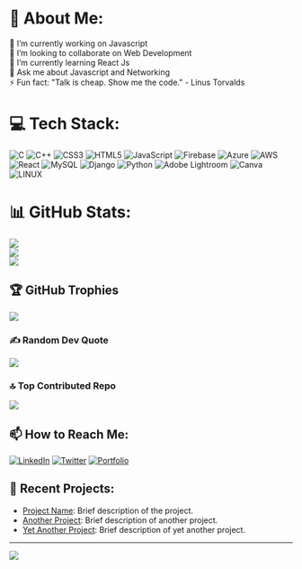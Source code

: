 # 💫 About Me:
🔭 I’m currently working on Javascript<br>👯 I’m looking to collaborate on Web Development<br>🌱 I’m currently learning React Js<br>💬 Ask me about Javascript and Networking<br>⚡ Fun fact: "Talk is cheap. Show me the code." - Linus Torvalds

# 💻 Tech Stack:
![C](https://img.shields.io/badge/c-%2300599C.svg?style=for-the-badge&logo=c&logoColor=white) 
![C++](https://img.shields.io/badge/c++-%2300599C.svg?style=for-the-badge&logo=c%2B%2B&logoColor=white) 
![CSS3](https://img.shields.io/badge/css3-%231572B6.svg?style=for-the-badge&logo=css3&logoColor=white) 
![HTML5](https://img.shields.io/badge/html5-%23E34F26.svg?style=for-the-badge&logo=html5&logoColor=white) 
![JavaScript](https://img.shields.io/badge/javascript-%23323330.svg?style=for-the-badge&logo=javascript&logoColor=%23F7DF1E) 
![Firebase](https://img.shields.io/badge/firebase-%23039BE5.svg?style=for-the-badge&logo=firebase) 
![Azure](https://img.shields.io/badge/azure-%230072C6.svg?style=for-the-badge&logo=azure-devops&logoColor=white) 
![AWS](https://img.shields.io/badge/aws-%23232F3E.svg?style=for-the-badge&logo=amazon-aws&logoColor=%23F90) 
![React](https://img.shields.io/badge/react-%2320232a.svg?style=for-the-badge&logo=react&logoColor=%2361DAFB) 
![MySQL](https://img.shields.io/badge/mysql-%2300f.svg?style=for-the-badge&logo=mysql&logoColor=white) 
![Django](https://img.shields.io/badge/django-%23092E20.svg?style=for-the-badge&logo=django&logoColor=white) 
![Python](https://img.shields.io/badge/python-%233776AB.svg?style=for-the-badge&logo=python&logoColor=white) 
![Adobe Lightroom](https://img.shields.io/badge/Adobe%20Lightroom-31A8FF.svg?style=for-the-badge&logo=Adobe%20Lightroom&logoColor=white) 
![Canva](https://img.shields.io/badge/Canva-%2300C4CC.svg?style=for-the-badge&logo=Canva&logoColor=white) 
![LINUX](https://img.shields.io/badge/Linux-FCC624?style=for-the-badge&logo=linux&logoColor=black)

# 📊 GitHub Stats:
![](https://github-readme-stats.vercel.app/api?username=codeknights7&theme=react&hide_border=false&include_all_commits=true&count_private=false)<br/>
![](https://github-readme-streak-stats.herokuapp.com/?user=codeknights7&theme=react&hide_border=false)<br/>
![](https://github-readme-stats.vercel.app/api/top-langs/?username=codeknights7&theme=react&hide_border=false&include_all_commits=true&count_private=false&layout=compact)

## 🏆 GitHub Trophies
![](https://github-profile-trophy.vercel.app/?username=codeknights7&theme=discord&no-frame=false&no-bg=true&margin-w=4)

### ✍️ Random Dev Quote
![](https://quotes-github-readme.vercel.app/api?type=horizontal&theme=radical)

### 🔝 Top Contributed Repo
![](https://github-contributor-stats.vercel.app/api?username=codeknights7&limit=5&theme=dark&combine_all_yearly_contributions=true)

## 📫 How to Reach Me:
[![LinkedIn](https://img.shields.io/badge/linkedin-%230077B5.svg?style=for-the-badge&logo=linkedin&logoColor=white)](https://www.linkedin.com/in/codeknights7)
[![Twitter](https://img.shields.io/badge/twitter-%231DA1F2.svg?style=for-the-badge&logo=twitter&logoColor=white)](https://twitter.com/codeknights7)
[![Portfolio](https://img.shields.io/badge/portfolio-%23000000.svg?style=for-the-badge&logo=firefox&logoColor=#FF7139)](https://codeknights7.github.io)

## 🎨 Recent Projects:
- [Project Name](https://github.com/codeknights7/project-repo): Brief description of the project.
- [Another Project](https://github.com/codeknights7/another-project-repo): Brief description of another project.
- [Yet Another Project](https://github.com/codeknights7/yet-another-project-repo): Brief description of yet another project.

---
[![](https://visitcount.itsvg.in/api?id=codeknights7&icon=2&color=7)](https://visitcount.itsvg.in)

<!-- Proudly created with GPRM ( https://gprm.itsvg.in ) -->
